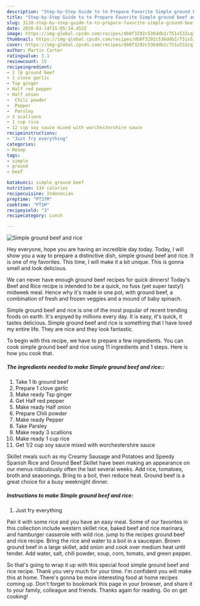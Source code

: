 ```yaml
---
description: "Step-by-Step Guide to to Prepare Favorite Simple ground beef and rice"
title: "Step-by-Step Guide to to Prepare Favorite Simple ground beef and rice"
slug: 3110-step-by-step-guide-to-to-prepare-favorite-simple-ground-beef-and-rice
date: 2020-03-14T15:05:14.452Z
image: https://img-global.cpcdn.com/recipes/db0f3292c536ddb2/751x532cq70/simple-ground-beef-and-rice-recipe-main-photo.jpg
thumbnail: https://img-global.cpcdn.com/recipes/db0f3292c536ddb2/751x532cq70/simple-ground-beef-and-rice-recipe-main-photo.jpg
cover: https://img-global.cpcdn.com/recipes/db0f3292c536ddb2/751x532cq70/simple-ground-beef-and-rice-recipe-main-photo.jpg
author: Martin Carter
ratingvalue: 3.1
reviewcount: 15
recipeingredient:
- 1 lb ground beef
- 1 clove garlic
- Tsp ginger
- Half red pepper
- Half onion
-  Chili powder
-  Pepper
-  Parsley
- 3 scallions
- 1 cup rice
- 12 cup soy sauce mixed with worchestershire sauce
recipeinstructions:
- "Just fry everything"
categories:
- Resep
tags:
- simple
- ground
- beef

katakunci: simple ground beef
nutrition: 134 calories
recipecuisine: Indonesian
preptime: "PT37M"
cooktime: "PT1H"
recipeyield: "3"
recipecategory: Lunch

---
```



![Simple ground beef and rice](https://img-global.cpcdn.com/recipes/db0f3292c536ddb2/751x532cq70/simple-ground-beef-and-rice-recipe-main-photo.jpg)

Hey everyone, hope you are having an incredible day today. Today, I will show you a way to prepare a distinctive dish, simple ground beef and rice. It is one of my favorites. This time, I will make it a bit unique. This is gonna smell and look delicious.

We can never have enough ground beef recipes for quick dinners! Today&#39;s Beef and Rice recipe is intended to be a quick, no fuss (yet super tasty!) midweek meal. Hence why it&#39;s made in one pot, with ground beef, a combination of fresh and frozen veggies and a mound of baby spinach.

Simple ground beef and rice is one of the most popular of recent trending foods on earth. It's enjoyed by millions every day. It is easy, it's quick, it tastes delicious. Simple ground beef and rice is something that I have loved my entire life. They are nice and they look fantastic.


To begin with this recipe, we have to prepare a few ingredients. You can cook simple ground beef and rice using 11 ingredients and 1 steps. Here is how you cook that.

##### The ingredients needed to make Simple ground beef and rice::

1. Take 1 lb ground beef
1. Prepare 1 clove garlic
1. Make ready Tsp ginger
1. Get Half red pepper
1. Make ready Half onion
1. Prepare  Chili powder
1. Make ready  Pepper
1. Take  Parsley
1. Make ready 3 scallions
1. Make ready 1 cup rice
1. Get 1/2 cup soy sauce mixed with worchestershire sauce


Skillet meals such as my Creamy Sausage and Potatoes and Speedy Spanish Rice and Ground Beef Skillet have been making an appearance on our menus ridiculously often the last several weeks. Add rice, tomatoes, broth and seasonings. Bring to a boil, then reduce heat. Ground beef is a great choice for a busy weeknight dinner. 

##### Instructions to make Simple ground beef and rice:

1. Just fry everything


Pair it with some rice and you have an easy meal. Some of our favorites in this collection include western skillet rice, baked beef and rice marinara, and hamburger casserole with wild rice. jump to the recipes ground beef and rice recipe. Bring the rice and water to a boil in a saucepan. Brown ground beef in a large skillet, add onion and cook over medium heat until tender. Add water, salt, chili powder, soup, corn, tomato, and green pepper. 

So that's going to wrap it up with this special food simple ground beef and rice recipe. Thank you very much for your time. I'm confident you will make this at home. There's gonna be more interesting food at home recipes coming up. Don't forget to bookmark this page in your browser, and share it to your family, colleague and friends. Thanks again for reading. Go on get cooking!
